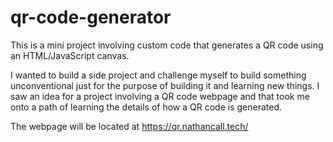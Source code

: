 # qr-code-generator
This is a mini project involving custom code that generates a QR code using an HTML/JavaScript canvas.

I wanted to build a side project and challenge myself to build something unconventional just for the purpose of building it and learning new things. I saw an idea for a project involving a QR code webpage and that took me onto a path of learning the details of how a QR code is generated. 

The webpage will be located at https://qr.nathancall.tech/


